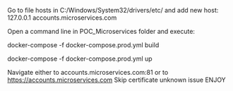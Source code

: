 Go to file hosts in C:/Windows/System32/drivers/etc/ and add new host:
127.0.0.1   accounts.microservices.com

Open a command line in POC_Microservices folder and execute:

docker-compose -f docker-compose.prod.yml build

docker-compose -f docker-compose.prod.yml up

Navigate either to accounts.microservices.com:81 or to https://accounts.microservices.com
Skip certificate unknown issue
ENJOY